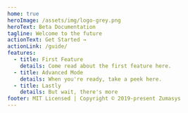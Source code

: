 ```yaml
---
home: true
heroImage: /assets/img/logo-grey.png
heroText: Beta Documentation
tagline: Welcome to the future
actionText: Get Started →
actionLink: /guide/
features:
  - title: First Feature
    details: Come read about the first feature here.
  - title: Advanced Mode
    details: When you're ready, take a peek here.
  - title: Lastly
    details: But wait, there's more
footer: MIT Licensed | Copyright © 2019-present Zumasys
---
```

